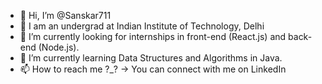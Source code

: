 - 👋 Hi, I’m @Sanskar711
- 🏫 I am an undergrad at Indian Institute of Technology, Delhi
- 👀 I’m currently looking for internships in front-end (React.js) and back-end (Node.js).
- 🌱 I’m currently learning Data Structures and Algorithms in Java.
- 📫 How to reach me ?_? -> You can connect with me on LinkedIn 

<!---
Sanskar711/Sanskar711 is a ✨ special ✨ repository because its `README.md` (this file) appears on your GitHub profile.
You can click the Preview link to take a look at your changes.
--->
